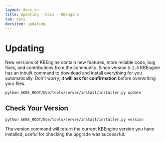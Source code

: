 ```yaml
---
layout: docs_cn
title: Updating · Docs · KBEngine
tab: docs
docsitem: updating
---
```


Updating
========

New versions of KBEngine contain new features, more reliable code, bug fixes, and contributions from the community. Since version `0.2.0` KBEngine has an inbuilt command to download and install everything for you automatically. Don't worry, **it will ask for confirmation** before overwriting your files.

    python $KBE_ROOT/kbe/tools/server/install/installer.py update

Check Your Version
------------------

    python $KBE_ROOT/kbe/tools/server/install/installer.py version

The version command will return the current KBEngine version you have installed, useful for checking the upgrade was successful.